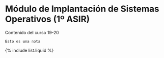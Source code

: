 # Módulo de Implantación de Sistemas Operativos (1º ASIR)

Contenido del curso 19-20

```note
Esto es una nota
```

{% include list.liquid %}

